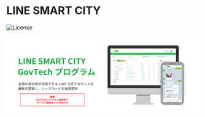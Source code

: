 # LINE SMART CITY
![License](https://img.shields.io/badge/License-Apache2.0-blue.svg)

[![LINE SMART CITY GovTechプログラム](./docs/images/line-smart-city_termination.png)](https://smartcity.linefukuoka.co.jp/ja/project/smartcityproject/govtech)

